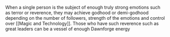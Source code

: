 When a single person is the subject of enough truly strong emotions such as terror or reverence, they may achieve godhood or demi-godhood depending on the number of followers, strength of the emotions and control over [[Magic and Technology]]. Those who have such reverence such as great leaders can be a vessel of enough Dawnforge energy 